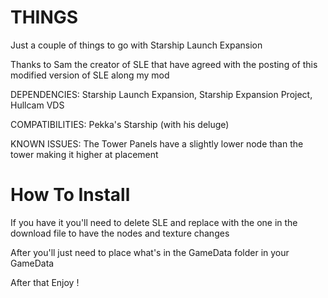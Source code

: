 # THINGS
Just a couple of things to go with Starship Launch Expansion

Thanks to Sam the creator of SLE that have agreed with the posting of this modified version of SLE along my mod

DEPENDENCIES:
Starship Launch Expansion,
Starship Expansion Project,
Hullcam VDS

COMPATIBILITIES:
Pekka's Starship (with his deluge)

KNOWN ISSUES:
The Tower Panels have a slightly lower node than the tower making it higher at placement

# How To Install
If you have it you'll need to delete SLE and replace with the one in the download file to have the nodes and texture changes

After you'll just need to place what's in the GameData folder in your GameData

After that Enjoy !
